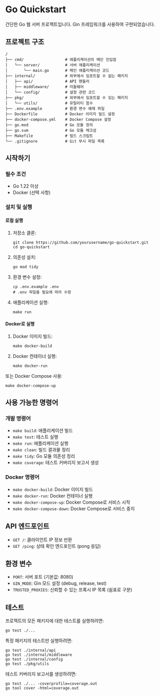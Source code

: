 # Go Quickstart

간단한 Go 웹 서버 프로젝트입니다. Gin 프레임워크를 사용하여 구현되었습니다.

## 프로젝트 구조

```
/
├── cmd/                  # 애플리케이션의 메인 진입점
│   └── server/           # 서버 애플리케이션
│       └── main.go       # 메인 애플리케이션 코드
├── internal/             # 외부에서 임포트할 수 없는 패키지
│   ├── api/              # API 핸들러
│   ├── middleware/       # 미들웨어
│   └── config/           # 설정 관련 코드
├── pkg/                  # 외부에서 임포트할 수 있는 패키지
│   └── utils/            # 유틸리티 함수
├── .env.example          # 환경 변수 예제 파일
├── Dockerfile            # Docker 이미지 빌드 설정
├── docker-compose.yml    # Docker Compose 설정
├── go.mod                # Go 모듈 정의
├── go.sum                # Go 모듈 체크섬
├── Makefile              # 빌드 스크립트
└── .gitignore            # Git 무시 파일 목록
```

## 시작하기

### 필수 조건

- Go 1.22 이상
- Docker (선택 사항)

### 설치 및 실행

#### 로컬 실행

1. 저장소 클론:
   ```
   git clone https://github.com/yourusername/go-quickstart.git
   cd go-quickstart
   ```

2. 의존성 설치:
   ```
   go mod tidy
   ```

3. 환경 변수 설정:
   ```
   cp .env.example .env
   # .env 파일을 필요에 따라 수정
   ```

4. 애플리케이션 실행:
   ```
   make run
   ```

#### Docker로 실행

1. Docker 이미지 빌드:
   ```
   make docker-build
   ```

2. Docker 컨테이너 실행:
   ```
   make docker-run
   ```

또는 Docker Compose 사용:

```
make docker-compose-up
```

## 사용 가능한 명령어

### 개발 명령어
- `make build`: 애플리케이션 빌드
- `make test`: 테스트 실행
- `make run`: 애플리케이션 실행
- `make clean`: 빌드 결과물 정리
- `make tidy`: Go 모듈 의존성 정리
- `make coverage`: 테스트 커버리지 보고서 생성

### Docker 명령어
- `make docker-build`: Docker 이미지 빌드
- `make docker-run`: Docker 컨테이너 실행
- `make docker-compose-up`: Docker Compose로 서비스 시작
- `make docker-compose-down`: Docker Compose로 서비스 중지

## API 엔드포인트

- `GET /`: 클라이언트 IP 정보 반환
- `GET /ping`: 상태 확인 엔드포인트 (pong 응답)

## 환경 변수

- `PORT`: 서버 포트 (기본값: 8080)
- `GIN_MODE`: Gin 모드 설정 (debug, release, test)
- `TRUSTED_PROXIES`: 신뢰할 수 있는 프록시 IP 목록 (쉼표로 구분)

## 테스트

프로젝트의 모든 패키지에 대한 테스트를 실행하려면:

```
go test ./...
```

특정 패키지의 테스트만 실행하려면:

```
go test ./internal/api
go test ./internal/middleware
go test ./internal/config
go test ./pkg/utils
```

테스트 커버리지 보고서를 생성하려면:

```
go test ./... -coverprofile=coverage.out
go tool cover -html=coverage.out
```